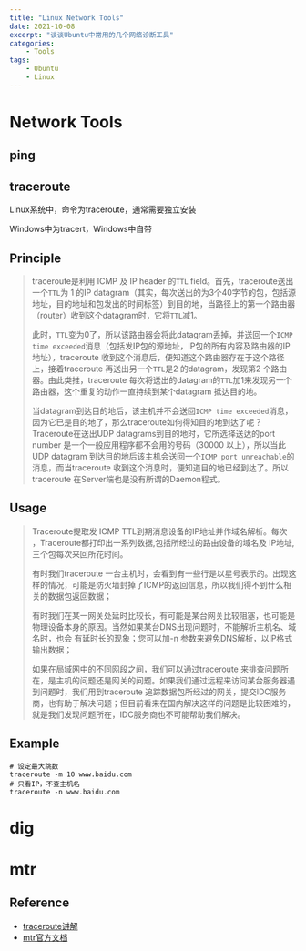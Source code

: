 ```yaml
---
title: "Linux Network Tools"
date: 2021-10-08
excerpt: "谈谈Ubuntu中常用的几个网络诊断工具"
categories: 
    - Tools
tags: 
    - Ubuntu
    - Linux
---
```



# Network Tools

## ping

## traceroute

Linux系统中，命令为traceroute，通常需要独立安装

Windows中为tracert，Windows中自带

## Principle

> traceroute是利用 ICMP 及 IP header 的`TTL` field。首先，traceroute送出一个`TTL`为 1 的IP datagram（其实，每次送出的为3个40字节的包，包括源地址，目的地址和包发出的时间标签）到目的地，当路径上的第一个路由器（router）收到这个datagram时，它将`TTL`减1。
>
> 此时，`TTL`变为0了，所以该路由器会将此datagram丢掉，并送回一个`ICMP time exceeded`消息（包括发IP包的源地址，IP包的所有内容及路由器的IP地址），traceroute 收到这个消息后，便知道这个路由器存在于这个路径上，接着traceroute 再送出另一个`TTL`是2 的datagram，发现第2 个路由器。由此类推，traceroute 每次将送出的datagram的`TTL`加1来发现另一个路由器，这个重复的动作一直持续到某个datagram 抵达目的地。
>
> 当datagram到达目的地后，该主机并不会送回`ICMP time exceeded`消息，因为它已是目的地了，那么traceroute如何得知目的地到达了呢？Traceroute在送出UDP datagrams到目的地时，它所选择送达的port number 是一个一般应用程序都不会用的号码（30000 以上），所以当此UDP datagram 到达目的地后该主机会送回一个`ICMP port unreachable`的消息，而当traceroute 收到这个消息时，便知道目的地已经到达了。所以traceroute 在Server端也是没有所谓的Daemon程式。

## Usage

> Traceroute提取发 ICMP TTL到期消息设备的IP地址并作域名解析。每次 ，Traceroute都打印出一系列数据,包括所经过的路由设备的域名及 IP地址,三个包每次来回所花时间。
>
> 有时我们traceroute 一台主机时，会看到有一些行是以星号表示的。出现这样的情况，可能是防火墙封掉了ICMP的返回信息，所以我们得不到什么相关的数据包返回数据；
>
> 有时我们在某一网关处延时比较长，有可能是某台网关比较阻塞，也可能是物理设备本身的原因。当然如果某台DNS出现问题时，不能解析主机名、域名时，也会 有延时长的现象；您可以加-n 参数来避免DNS解析，以IP格式输出数据；
>
> 如果在局域网中的不同网段之间，我们可以通过traceroute 来排查问题所在，是主机的问题还是网关的问题。如果我们通过远程来访问某台服务器遇到问题时，我们用到traceroute 追踪数据包所经过的网关，提交IDC服务商，也有助于解决问题；但目前看来在国内解决这样的问题是比较困难的，就是我们发现问题所在，IDC服务商也不可能帮助我们解决。

## Example

```shell
# 设定最大跳数
traceroute -m 10 www.baidu.com
# 只看IP，不查主机名
traceroute -n www.baidu.com
```

# dig

# mtr

## Reference

- [traceroute讲解](https://www.cnblogs.com/peida/archive/2013/03/07/2947326.html)
- [mtr官方文档](https://linux.die.net/man/8/mtr)